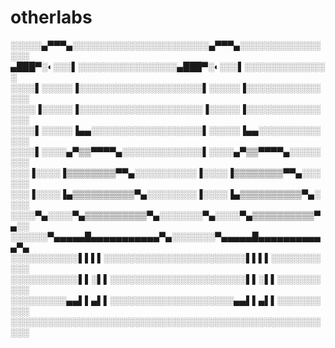 # otherlabs

░░░░░▄▀▀▀▄░░░░░░░░░░░░░░░░░░░░░░▄▀▀▀▄░░░░░░░░░░░░░░░░
▄███▀░◐░░░▌░░░░░░░░░░░░░░░░▄███▀░◐░░░▌░░░░░░░░░░░░░░
░░░░▌░░░░░▐░░░░░░░░░░░░░░░░░░░░▌░░░░░▐░░░░░░░░░░░░░░░
░░░░▐░░░░░▐░░░░░░░░░░░░░░░░░░░░▐░░░░░▐░░░░░░░░░░░░░░░
░░░░▌░░░░░▐▄▄░░░░░░░░░░░░░░░░░░▌░░░░░▐▄▄░░░░░░░░░░░░░
░░░░▌░░░░▄▀▒▒▀▀▀▀▄░░░░░░░░░░░░░▌░░░░▄▀▒▒▀▀▀▀▄░░░░░░░░
░░░▐░░░░▐▒▒▒▒▒▒▒▒▀▀▄░░░░░░░░░░▐░░░░▐▒▒▒▒▒▒▒▒▀▀▄░░░░░░
░░░▐░░░░▐▄▒▒▒▒▒▒▒▒▒▒▀▄░░░░░░░░▐░░░░▐▄▒▒▒▒▒▒▒▒▒▒▀▄░░░░
░░░░▀▄░░░░▀▄▒▒▒▒▒▒▒▒▒▒▀▄░░░░░░░▀▄░░░░▀▄▒▒▒▒▒▒▒▒▒▒▀▄░░
░░░░░░▀▄▄▄▄▄█▄▄▄▄▄▄▄▄▄▄▄▀▄░░░░░░░▀▄▄▄▄▄█▄▄▄▄▄▄▄▄▄▄▄▀▄
░░░░░░░░░░░▌▌▌▌░░░░░░░░░░░░░░░░░░░░░░░▌▌▌▌░░░░░░░░░░░
░░░░░░░░░░░▌▌░▌▌░░░░░░░░░░░░░░░░░░░░░░▌▌░▌▌░░░░░░░░░░
░░░░░░░░░▄▄▌▌▄▌▌░░░░░░░░░░░░░░░░░░░░▄▄▌▌▄▌▌░░░░░░░░░░
░░░░░░░░░░░░░░░░░░░░░░░░░░░░░░░░░░░░░░░░░░░░░░░░░░░░░
